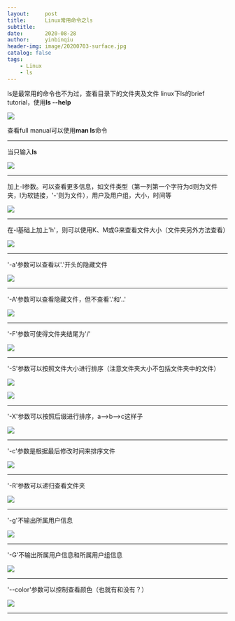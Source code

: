 ```yaml
---
layout:     post
title:      Linux常用命令之ls
subtitle:   
date:       2020-08-28
author:     yinbinqiu
header-img: image/20200703-surface.jpg
catalog: false
tags:
    - Linux
    - ls
---
```


ls是最常用的命令也不为过，查看目录下的文件夹及文件
linux下ls的brief tutorial，使用**ls --help**

![](https://upload-images.jianshu.io/upload_images/23891495-149545b28f491b39.png?imageMogr2/auto-orient/strip%7CimageView2/2/w/1240)

查看full manual可以使用**man ls**命令

---
当只输入**ls**

![](https://upload-images.jianshu.io/upload_images/23891495-786b56e7ce30d670.png?imageMogr2/auto-orient/strip%7CimageView2/2/w/1240)

---

加上-l参数。可以查看更多信息，如文件类型（第一列第一个字符为d则为文件夹，l为软链接，'-'则为文件），用户及用户组，大小，时间等

![](https://upload-images.jianshu.io/upload_images/23891495-e69821b5d4662f88.png?imageMogr2/auto-orient/strip%7CimageView2/2/w/1240)

---

在-l基础上加上'h'，则可以使用K、M或G来查看文件大小（文件夹另外方法查看）

![](https://upload-images.jianshu.io/upload_images/23891495-5fc5830b4cdf13b6.png?imageMogr2/auto-orient/strip%7CimageView2/2/w/1240)

---

'-a'参数可以查看以'.'开头的隐藏文件

![](https://upload-images.jianshu.io/upload_images/23891495-69b892261d92cf25.png?imageMogr2/auto-orient/strip%7CimageView2/2/w/1240)

---

'-A'参数可以查看隐藏文件，但不查看'.'和'..'

![](https://upload-images.jianshu.io/upload_images/23891495-4fc62df38c75f92c.png?imageMogr2/auto-orient/strip%7CimageView2/2/w/1240)

---

'-F'参数可使得文件夹结尾为'/'

![](https://upload-images.jianshu.io/upload_images/23891495-953c95d62bac82a7.png?imageMogr2/auto-orient/strip%7CimageView2/2/w/1240)

---

'-S'参数可以按照文件大小进行排序（注意文件夹大小不包括文件夹中的文件）

![](https://upload-images.jianshu.io/upload_images/23891495-13aa5f9988c778e5.png?imageMogr2/auto-orient/strip%7CimageView2/2/w/1240)

![](https://upload-images.jianshu.io/upload_images/23891495-85fc4797d7da8e49.png?imageMogr2/auto-orient/strip%7CimageView2/2/w/1240)

---

'-X'参数可以按照后缀进行排序，a-->b-->c这样子

![](https://upload-images.jianshu.io/upload_images/23891495-44ecba2e0ef0b373.png?imageMogr2/auto-orient/strip%7CimageView2/2/w/1240)

---
'-c'参数是根据最后修改时间来排序文件

![](https://upload-images.jianshu.io/upload_images/23891495-f16e3d716f05712e.png?imageMogr2/auto-orient/strip%7CimageView2/2/w/1240)

---

'-R'参数可以递归查看文件夹

![](https://upload-images.jianshu.io/upload_images/23891495-792411a9233b1ce7.png?imageMogr2/auto-orient/strip%7CimageView2/2/w/1240)

---


'-g'不输出所属用户信息

![](https://upload-images.jianshu.io/upload_images/23891495-b35193701ab4f7f5.png?imageMogr2/auto-orient/strip%7CimageView2/2/w/1240)

---

'-G'不输出所属用户信息和所属用户组信息

![](https://upload-images.jianshu.io/upload_images/23891495-8f6a4a979ae15650.png?imageMogr2/auto-orient/strip%7CimageView2/2/w/1240)

---

'--color'参数可以控制查看颜色（也就有和没有？）

![](https://upload-images.jianshu.io/upload_images/23891495-1d4901737f4f8f44.png?imageMogr2/auto-orient/strip%7CimageView2/2/w/1240)

---



